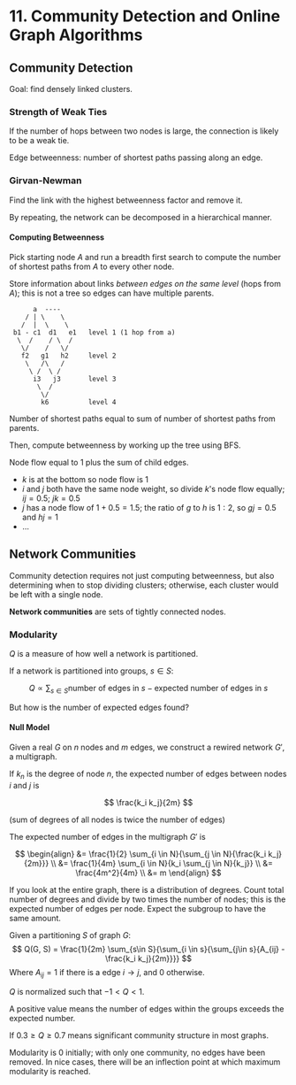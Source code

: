 # 11. Community Detection and Online Graph Algorithms

## Community Detection

Goal: find densely linked clusters.

### Strength of Weak Ties

If the number of hops between two nodes is large, the connection is likely to be a weak tie.

Edge betweenness: number of shortest paths passing along an edge.

### Girvan-Newman

Find the link with the highest betweenness factor and remove it.

By repeating, the network can be decomposed in a hierarchical manner.

#### Computing Betweenness

Pick starting node $A$ and run a breadth first search to compute the number of shortest paths from $A$ to every other node.

Store information about links *between edges on the same level* (hops from $A$); this is not a tree so edges can have multiple parents.

```
      a  ----
    / | \    \
   /  |  \    \
 b1 - c1  d1   e1   level 1 (1 hop from a)
  \  /    / \  /
   \/    /   \/
   f2   g1   h2     level 2
    \   /\   /
     \ /  \ /
      i3   j3       level 3
       \  /
        \/
        k6          level 4
```

Number of shortest paths equal to sum of number of shortest paths from parents.

Then, compute betweenness by working up the tree using BFS.

Node flow equal to $1$ plus the sum of child edges.

- $k$ is at the bottom so node flow is $1$
- $i$ and $j$ both have the same node weight, so divide $k$'s node flow equally; $ij = 0.5$; $jk = 0.5$
- $j$ has a node flow of $1 + 0.5 = 1.5$; the ratio of $g$ to $h$ is $1:2$, so $gj = 0.5$ and $hj = 1$
- ...

## Network Communities

Community detection requires not just computing betweenness, but also determining when to stop dividing clusters; otherwise, each cluster would be left with a single node.

**Network communities** are sets of tightly connected nodes.

<!--
Edges that link two communities, and how strongly an edge is within a community TODO lecture

What defines a community: does the output of the algorithm match our intuitive sense of what a community is?
--->

### Modularity

$Q$ is a measure of how well a network is partitioned.

If a network is partitioned into groups, $s \in S$:

$$
Q \propto \sum_{s \in S}{\textrm{number of edges in } s - \textrm{expected number of edges in } s}
$$

But how is the number of expected edges found?

#### Null Model

Given a real $G$ on $n$ nodes and $m$ edges, we construct a rewired network $G'$, a multigraph.

If $k_n$ is the degree of node $n$, the expected number of edges between nodes $i$ and $j$ is 

$$
\frac{k_i k_j}{2m}
$$

(sum of degrees of all nodes is twice the number of edges)

The expected number of edges in the multigraph $G'$ is

$$
\begin{align}
&= \frac{1}{2} \sum_{i \in N}{\sum_{j \in N}{\frac{k_i k_j}{2m}}} \\
&= \frac{1}{4m} \sum_{i \in N}{k_i \sum_{j \in N}{k_j}} \\
&= \frac{4m^2}{4m} \\
&= m
\end{align}
$$

If you look at the entire graph, there is a distribution of degrees. Count total number of degrees and divide by two times the number of nodes; this is the expected number of edges per node. Expect the subgroup to have the same amount.

Given a partitioning $S$ of graph $G$:
$$
Q(G, S) = \frac{1}{2m} \sum_{s\in S}{\sum_{i \in s}{\sum_{j\in s}{A_{ij} - \frac{k_i k_j}{2m}}}}
$$
Where $A_{ij} = 1$ if there is a edge $i \rightarrow j$, and $0$ otherwise.

$Q$ is normalized such that $-1 \lt Q \lt 1$. 

A positive value means the number of edges within the groups exceeds the expected number.

If $0.3 \ge Q \ge 0.7$ means significant community structure in most graphs.

Modularity is 0 initially; with only one community, no edges have been removed. In nice cases, there will be an inflection point at which maximum modularity is reached.

